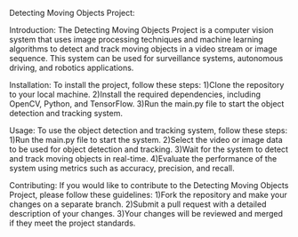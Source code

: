  Detecting Moving Objects Project:
 
 Introduction:
The Detecting Moving Objects Project is a computer vision system that uses image processing techniques and machine learning algorithms to detect and track moving objects in a video stream or image sequence. This system can be used for surveillance systems, autonomous driving, and robotics applications.

Installation:
To install the project, follow these steps:
1)Clone the repository to your local machine.
2)Install the required dependencies, including OpenCV, Python, and TensorFlow.
3)Run the main.py file to start the object detection and tracking system.

Usage:
To use the object detection and tracking system, follow these steps:
1)Run the main.py file to start the system.
2)Select the video or image data to be used for object detection and tracking.
3)Wait for the system to detect and track moving objects in real-time.
4)Evaluate the performance of the system using metrics such as accuracy, precision, and recall.

Contributing:
If you would like to contribute to the Detecting Moving Objects Project, please follow these guidelines:
1)Fork the repository and make your changes on a separate branch.
2)Submit a pull request with a detailed description of your changes.
3)Your changes will be reviewed and merged if they meet the project standards.
